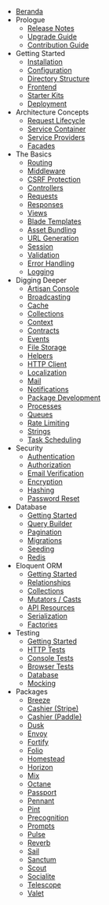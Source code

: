 - [Beranda](/)
- Prologue
  - [Release Notes](./releases.md)
  - [Upgrade Guide](./upgrade.md)
  - [Contribution Guide](./contributions.md)
- Getting Started
  - [Installation](./installation.md)
  - [Configuration](./configuration.md)
  - [Directory Structure](./structure.md)
  - [Frontend](./frontend.md)
  - [Starter Kits](./starter-kits.md)
  - [Deployment](./deployment.md)
- Architecture Concepts
  - [Request Lifecycle](./lifecycle.md)
  - [Service Container](./container.md)
  - [Service Providers](./providers.md)
  - [Facades](./facades.md)
- The Basics
  - [Routing](./routing.md)
  - [Middleware](./middleware.md)
  - [CSRF Protection](./csrf.md)
  - [Controllers](./controllers.md)
  - [Requests](./requests.md)
  - [Responses](./responses.md)
  - [Views](./views.md)
  - [Blade Templates](./blade.md)
  - [Asset Bundling](./vite.md)
  - [URL Generation](./urls.md)
  - [Session](./session.md)
  - [Validation](./validation.md)
  - [Error Handling](./errors.md)
  - [Logging](./logging.md)
- Digging Deeper
  - [Artisan Console](./artisan.md)
  - [Broadcasting](./broadcasting.md)
  - [Cache](./cache.md)
  - [Collections](./collections.md)
  - [Context](./context.md)
  - [Contracts](./contracts.md)
  - [Events](./events.md)
  - [File Storage](./filesystem.md)
  - [Helpers](./helpers.md)
  - [HTTP Client](./http-client.md)
  - [Localization](./localization.md)
  - [Mail](./mail.md)
  - [Notifications](./notifications.md)
  - [Package Development](./packages.md)
  - [Processes](./processes.md)
  - [Queues](./queues.md)
  - [Rate Limiting](./rate-limiting.md)
  - [Strings](./strings.md)
  - [Task Scheduling](./scheduling.md)
- Security
  - [Authentication](./authentication.md)
  - [Authorization](./authorization.md)
  - [Email Verification](./verification.md)
  - [Encryption](./encryption.md)
  - [Hashing](./hashing.md)
  - [Password Reset](./passwords.md)
- Database
  - [Getting Started](./database.md)
  - [Query Builder](./queries.md)
  - [Pagination](./pagination.md)
  - [Migrations](./migrations.md)
  - [Seeding](./seeding.md)
  - [Redis](./redis.md)
- Eloquent ORM
  - [Getting Started](./eloquent.md)
  - [Relationships](./eloquent-relationships.md)
  - [Collections](./eloquent-collections.md)
  - [Mutators / Casts](./eloquent-mutators.md)
  - [API Resources](./eloquent-resources.md)
  - [Serialization](./eloquent-serialization.md)
  - [Factories](./eloquent-factories.md)
- Testing
  - [Getting Started](./testing.md)
  - [HTTP Tests](./http-tests.md)
  - [Console Tests](./console-tests.md)
  - [Browser Tests](./dusk.md)
  - [Database](./database-testing.md)
  - [Mocking](./mocking.md)
- Packages
  - [Breeze](./starter-kits.md)
  - [Cashier (Stripe)](./billing.md)
  - [Cashier (Paddle)](./cashier-paddle.md)
  - [Dusk](./dusk.md)
  - [Envoy](./envoy.md)
  - [Fortify](./fortify.md)
  - [Folio](./folio.md)
  - [Homestead](./homestead.md)
  - [Horizon](./horizon.md)
  - [Mix](./mix.md)
  - [Octane](./octane.md)
  - [Passport](./passport.md)
  - [Pennant](./pennant.md)
  - [Pint](./pint.md)
  - [Precognition](./precognition.md)
  - [Prompts](./prompts.md)
  - [Pulse](./pulse.md)
  - [Reverb](./reverb.md)
  - [Sail](./sail.md)
  - [Sanctum](./sanctum.md)
  - [Scout](./scout.md)
  - [Socialite](./socialite.md)
  - [Telescope](./telescope.md)
  - [Valet](./valet.md)
